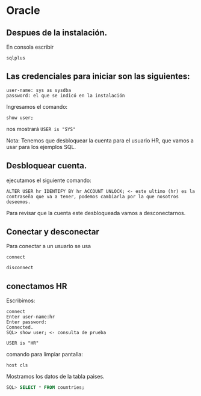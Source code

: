 # Oracle

## Despues de la instalación.
En consola escribir 
```
sqlplus
```

## Las credenciales para iniciar son las siguientes:
```
user-name: sys as sysdba
password: el que se indicó en la instalación
```

Ingresamos el comando:
```
show user;
```
nos mostrará 
`
USER is "SYS"
`

Nota: Tenemos que desbloquear la cuenta para el usuario HR, que vamos a usar para los ejemplos SQL.

## Desbloquear cuenta.

ejecutamos el siguiente comando:
```
ALTER USER hr IDENTIFY BY hr ACCOUNT UNLOCK; <- este ultimo (hr) es la contraseña que va a tener, podemos cambiarla por la que nosotros deseemos.
```

Para revisar que la cuenta este desbloqueada vamos a desconectarnos.

## Conectar y desconectar
Para conectar a un usuario se usa
```
connect
```
```
disconnect
```

## conectamos HR
Escribimos:
```dos
connect
Enter user-name:hr
Enter password:
Connected.
SQL> show user; <- consulta de prueba
```
`
USER is "HR"
`


comando para limpiar pantalla:

```
host cls
```

Mostramos los datos de la tabla paises.
```sql
SQL> SELECT * FROM countries;
```
